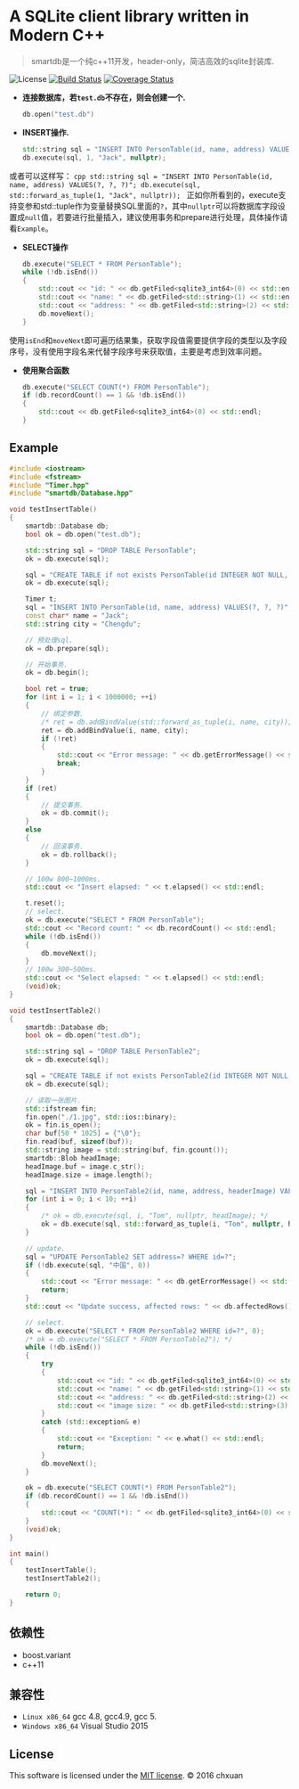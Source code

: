 A SQLite client library written in Modern C++
===============================================

> smartdb是一个纯c++11开发，header-only，简洁高效的sqlite封装库.

![License][1] 
[![Build Status](https://travis-ci.org/chxuan/smartdb.svg?branch=master)](https://travis-ci.org/chxuan/smartdb)
[![Coverage Status](https://coveralls.io/repos/github/chxuan/smartdb/badge.svg?branch=master)](https://coveralls.io/github/chxuan/smartdb?branch=master)

* **连接数据库，若`test.db`不存在，则会创建一个.**

    ```cpp
    db.open("test.db")
    ```
    
* **INSERT操作.**

    ```cpp
    std::string sql = "INSERT INTO PersonTable(id, name, address) VALUES(?, ?, ?)";
    db.execute(sql, 1, "Jack", nullptr);
    ```
或者可以这样写：
    ```cpp
    std::string sql = "INSERT INTO PersonTable(id, name, address) VALUES(?, ?, ?)";
    db.execute(sql, std::forward_as_tuple(1, "Jack", nullptr));
    ```
正如你所看到的，execute支持变参和std::tuple作为变量替换SQL里面的`?`，其中`nullptr`可以将数据库字段设置成`null`值，若要进行批量插入，建议使用事务和prepare进行处理，具体操作请看`Example`。
    
* **SELECT操作**

    ```cpp
    db.execute("SELECT * FROM PersonTable");
    while (!db.isEnd())
    {
        std::cout << "id: " << db.getFiled<sqlite3_int64>(0) << std::endl;
        std::cout << "name: " << db.getFiled<std::string>(1) << std::endl;
        std::cout << "address: " << db.getFiled<std::string>(2) << std::endl;
        db.moveNext();
    }
    ```  
使用`isEnd`和`moveNext`即可遍历结果集，获取字段值需要提供字段的类型以及字段序号，没有使用字段名来代替字段序号来获取值，主要是考虑到效率问题。

* **使用聚合函数**

    ```cpp
    db.execute("SELECT COUNT(*) FROM PersonTable");
    if (db.recordCount() == 1 && !db.isEnd())
    {
        std::cout << db.getFiled<sqlite3_int64>(0) << std::endl;
    }
    ```  

## Example

```cpp
#include <iostream>
#include <fstream>
#include "Timer.hpp"
#include "smartdb/Database.hpp"

void testInsertTable()
{
    smartdb::Database db;
    bool ok = db.open("test.db");

    std::string sql = "DROP TABLE PersonTable";
    ok = db.execute(sql);

    sql = "CREATE TABLE if not exists PersonTable(id INTEGER NOT NULL, name Text, address Text)";
    ok = db.execute(sql);

    Timer t;
    sql = "INSERT INTO PersonTable(id, name, address) VALUES(?, ?, ?)";
    const char* name = "Jack";
    std::string city = "Chengdu";

    // 预处理sql.
    ok = db.prepare(sql);

    // 开始事务.
    ok = db.begin();

    bool ret = true;
    for (int i = 1; i < 1000000; ++i)
    {
        // 绑定参数.
        /* ret = db.addBindValue(std::forward_as_tuple(i, name, city)); */
        ret = db.addBindValue(i, name, city);
        if (!ret)
        {
            std::cout << "Error message: " << db.getErrorMessage() << std::endl;
            break;
        }
    }
    if (ret)
    {
        // 提交事务.
        ok = db.commit();
    }
    else
    {
        // 回滚事务.
        ok = db.rollback();
    }

    // 100w 800~1000ms.
    std::cout << "Insert elapsed: " << t.elapsed() << std::endl;

    t.reset();
    // select.
    ok = db.execute("SELECT * FROM PersonTable");
    std::cout << "Record count: " << db.recordCount() << std::endl;
    while (!db.isEnd())
    {
        db.moveNext();
    }
    // 100w 300~500ms.
    std::cout << "Select elapsed: " << t.elapsed() << std::endl;
    (void)ok;
}

void testInsertTable2()
{
    smartdb::Database db;
    bool ok = db.open("test.db");

    std::string sql = "DROP TABLE PersonTable2";
    ok = db.execute(sql);

    sql = "CREATE TABLE if not exists PersonTable2(id INTEGER NOT NULL, name Text, address Text, headerImage BLOB)";
    ok = db.execute(sql);

    // 读取一张图片.
    std::ifstream fin;
    fin.open("./1.jpg", std::ios::binary);
    ok = fin.is_open();
    char buf[50 * 1025] = {"\0"};
    fin.read(buf, sizeof(buf));
    std::string image = std::string(buf, fin.gcount());
    smartdb::Blob headImage;
    headImage.buf = image.c_str();
    headImage.size = image.length();

    sql = "INSERT INTO PersonTable2(id, name, address, headerImage) VALUES(?, ?, ?, ?)";
    for (int i = 0; i < 10; ++i)
    {
        /* ok = db.execute(sql, i, "Tom", nullptr, headImage); */
        ok = db.execute(sql, std::forward_as_tuple(i, "Tom", nullptr, headImage));
    }

    // update.
    sql = "UPDATE PersonTable2 SET address=? WHERE id=?";
    if (!db.execute(sql, "中国", 0))
    {
        std::cout << "Error message: " << db.getErrorMessage() << std::endl;
        return;
    }
    std::cout << "Update success, affected rows: " << db.affectedRows() << std::endl;

    // select.
    ok = db.execute("SELECT * FROM PersonTable2 WHERE id=?", 0);
    /* ok = db.execute("SELECT * FROM PersonTable2"); */
    while (!db.isEnd())
    {
        try
        {
            std::cout << "id: " << db.getFiled<sqlite3_int64>(0) << std::endl;
            std::cout << "name: " << db.getFiled<std::string>(1) << std::endl;
            std::cout << "address: " << db.getFiled<std::string>(2) << std::endl;
            std::cout << "image size: " << db.getFiled<std::string>(3).size() << std::endl;
        }
        catch (std::exception& e)
        {
            std::cout << "Exception: " << e.what() << std::endl;
            return;
        }
        db.moveNext();
    }

    ok = db.execute("SELECT COUNT(*) FROM PersonTable2");
    if (db.recordCount() == 1 && !db.isEnd())
    {
        std::cout << "COUNT(*): " << db.getFiled<sqlite3_int64>(0) << std::endl;
    }
    (void)ok;
}

int main()
{
    testInsertTable();
    testInsertTable2();

    return 0;
}

```

## 依赖性

* boost.variant
* c++11

## 兼容性

* `Linux x86_64` gcc 4.8, gcc4.9, gcc 5.
* `Windows x86_64` Visual Studio 2015

## License
This software is licensed under the [MIT license][2]. © 2016 chxuan


  [1]: http://img.shields.io/badge/license-MIT-blue.svg?style=flat-square
  [2]: https://github.com/chxuan/smartdb/blob/master/LICENSE
